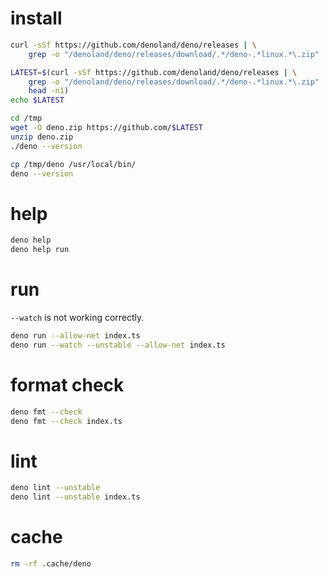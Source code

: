 # install

```bash
curl -sSf https://github.com/denoland/deno/releases | \
    grep -o "/denoland/deno/releases/download/.*/deno-.*linux.*\.zip"

LATEST=$(curl -sSf https://github.com/denoland/deno/releases | \
    grep -o "/denoland/deno/releases/download/.*/deno-.*linux.*\.zip" | \
    head -n1)
echo $LATEST

cd /tmp
wget -O deno.zip https://github.com/$LATEST
unzip deno.zip
./deno --version

cp /tmp/deno /usr/local/bin/
deno --version
```

# help

```bash
deno help
deno help run
```

# run

`--watch` is not working correctly.

```bash
deno run --allow-net index.ts
deno run --watch --unstable --allow-net index.ts
```

# format check

```bash
deno fmt --check
deno fmt --check index.ts
```

# lint

```bash
deno lint --unstable
deno lint --unstable index.ts
```

# cache

```bash
rm -rf .cache/deno
```
